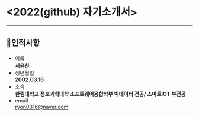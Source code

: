 # <2022(github) 자기소개서>
---
## 👨인적사항
* 이름  
**서윤찬**
* 생년월일  
**2002.03.16**
* 소속  
**한림대학교 정보과학대학 소프트웨어융합학부 빅데이터 전공/ 스마트IOT 부전공**
* email  
ryon0316@naver.com



